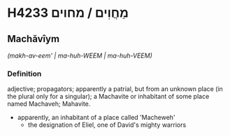 # H4233 מַחֲוִים / מחוים

## Machăvîym

_(makh-av-eem' | ma-huh-WEEM | ma-huh-VEEM)_

### Definition

adjective; propagators; apparently a patrial, but from an unknown place (in the plural only for a singular); a Machavite or inhabitant of some place named Machaveh; Mahavite.

- apparently, an inhabitant of a place called 'Macheweh'
    - the designation of Eliel, one of David's mighty warriors

